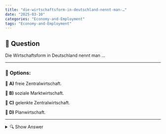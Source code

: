 ```yaml
---
title: "die-wirtschaftsform-in-deutschland-nennt-man-…"
date: "2025-03-10"
categories: "Economy-and-Employment"
tags: "Economy-and-Employment"
---
```


## 📌 **Question**

Die Wirtschaftsform in Deutschland nennt man …



---

### 📝 **Options:**

🔘 **A)** freie Zentralwirtschaft.

🔘 **B)** soziale Marktwirtschaft.

🔘 **C)** gelenkte Zentralwirtschaft.

🔘 **D)** Planwirtschaft.

---

<details>
  <summary>🔍 Show Answer</summary>

  <p>
💡  <b>Correct Answer:</b>  b
  </p>
  <p>
    📖<b>Explanation:</b>
    Nach dem Zweiten Weltkrieg entwickelte Deutschland eine Wirtschaftsordnung, die marktwirtschaftliche Prinzipien mit sozialen Sicherungssystemen kombiniert. Dieses Modell fördert freien Wettbewerb und unternehmerische Freiheit, während es gleichzeitig soziale Gerechtigkeit und staatliche Eingriffe zur Stabilisierung der Wirtschaft gewährleistet. Ziel ist es, Wohlstand zu schaffen und gleichzeitig soziale Risiken abzufedern. Diese besondere Wirtschaftsform unterscheidet sich von rein freien oder zentral geplanten Wirtschaftssystemen und prägt das wirtschaftliche und soziale Gefüge Deutschlands bis heute.
  </p>
</details>
